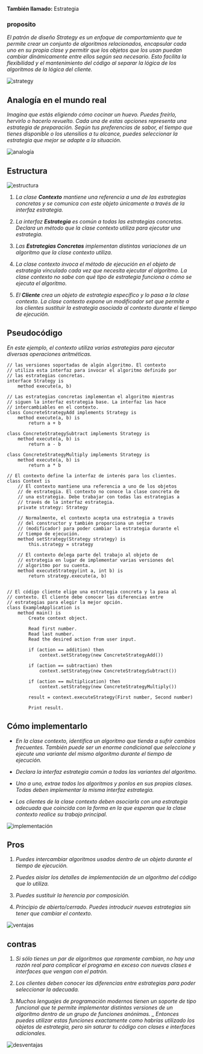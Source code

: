
**También llamado:** Estrategia

### proposito
_El patrón de diseño *Strategy* es un enfoque de comportamiento que te permite crear un conjunto de algoritmos relacionados, encapsular cada uno en su propia clase y permitir que los objetos que los usan puedan cambiar dinámicamente entre ellos según sea necesario. Esto facilita la flexibilidad y el mantenimiento del código al separar la lógica de los algoritmos de la lógica del cliente._

![strategy](https://th.bing.com/th/id/R.06300a3d6e4e5aa943a8f69b052fa6ff?rik=AECDwYm%2f3bF2eA&pid=ImgRaw&r=0)

## Analogía en el mundo real

_Imagina que estás eligiendo cómo cocinar un huevo. Puedes freírlo, hervirlo o hacerlo revuelto. Cada una de estas opciones representa una estrategia de preparación. Según tus preferencias de sabor, el tiempo que tienes disponible o los utensilios a tu alcance, puedes seleccionar la estrategia que mejor se adapte a la situación._

![analogía](https://files.oaiusercontent.com/file-F8obTgMTqRET4ecapPTsdV?se=2024-12-06T00%3A15%3A52Z&sp=r&sv=2024-08-04&sr=b&rscc=max-age%3D604800%2C%20immutable%2C%20private&rscd=attachment%3B%20filename%3Ded2e66b0-c58f-4a3c-96b6-e8effe46b975.webp&sig=5Vjb9upKDnW%2BPupn0DEOgL3Z%2BI9W7f/zLMssK%2BhBB9U%3D)

## Estructura
![estructura](https://refactoring.guru/images/patterns/diagrams/strategy/structure-indexed.png?id=ff55c5a6273cf82a5667f3cab5b605c7)

1. _La clase **Contexto** mantiene una referencia a una de las estrategias concretas y se comunica con este objeto únicamente a través de la interfaz estrategia._

2.  _La interfaz **Estrategia** es común a todas las estrategias concretas. Declara un método que la clase contexto utiliza para ejecutar una estrategia._

3.  _Las **Estrategias Concretas** implementan distintas variaciones de un algoritmo que la clase contexto utiliza._

4.  _La clase contexto invoca el método de ejecución en el objeto de estrategia vinculado cada vez que necesita ejecutar el algoritmo. La clase contexto no sabe con qué tipo de estrategia funciona o cómo se ejecuta el algoritmo._

5.  _El **Cliente** crea un objeto de estrategia específico y lo pasa a la clase contexto. La clase contexto expone un modificador set que permite a los clientes sustituir la estrategia asociada al contexto durante el tiempo de ejecución._

## Pseudocódigo
_En este ejemplo, el contexto utiliza varias estrategias para ejecutar diversas operaciones aritméticas._

```// La interfaz estrategia declara operaciones comunes a todas
// las versiones soportadas de algún algoritmo. El contexto
// utiliza esta interfaz para invocar el algoritmo definido por
// las estrategias concretas.
interface Strategy is
    method execute(a, b)

// Las estrategias concretas implementan el algoritmo mientras
// siguen la interfaz estrategia base. La interfaz las hace
// intercambiables en el contexto.
class ConcreteStrategyAdd implements Strategy is
    method execute(a, b) is
        return a + b

class ConcreteStrategySubtract implements Strategy is
    method execute(a, b) is
        return a - b

class ConcreteStrategyMultiply implements Strategy is
    method execute(a, b) is
        return a * b

// El contexto define la interfaz de interés para los clientes.
class Context is
    // El contexto mantiene una referencia a uno de los objetos
    // de estrategia. El contexto no conoce la clase concreta de
    // una estrategia. Debe trabajar con todas las estrategias a
    // través de la interfaz estrategia.
    private strategy: Strategy

    // Normalmente, el contexto acepta una estrategia a través
    // del constructor y también proporciona un setter
    // (modificador) para poder cambiar la estrategia durante el
    // tiempo de ejecución.
    method setStrategy(Strategy strategy) is
        this.strategy = strategy

    // El contexto delega parte del trabajo al objeto de
    // estrategia en lugar de implementar varias versiones del
    // algoritmo por su cuenta.
    method executeStrategy(int a, int b) is
        return strategy.execute(a, b)


// El código cliente elige una estrategia concreta y la pasa al
// contexto. El cliente debe conocer las diferencias entre
// estrategias para elegir la mejor opción.
class ExampleApplication is
    method main() is
        Create context object.

        Read first number.
        Read last number.
        Read the desired action from user input.

        if (action == addition) then
            context.setStrategy(new ConcreteStrategyAdd())

        if (action == subtraction) then
            context.setStrategy(new ConcreteStrategySubtract())

        if (action == multiplication) then
            context.setStrategy(new ConcreteStrategyMultiply())

        result = context.executeStrategy(First number, Second number)

        Print result.
```
## Cómo implementarlo

- _En la clase contexto, identifica un algoritmo que tienda a sufrir cambios frecuentes. También puede ser un enorme condicional que seleccione y ejecute una variante del mismo algoritmo durante el tiempo de ejecución._

- _Declara la interfaz estrategia común a todas las variantes del algoritmo._

- _Uno a uno, extrae todos los algoritmos y ponlos en sus propias clases. Todas deben implementar la misma interfaz estrategia._

- _Los clientes de la clase contexto deben asociarla con una estrategia adecuada que coincida con la forma en la que esperan que la clase contexto realice su trabajo principal._

![implementación](https://th.bing.com/th/id/OIP.BSdPVU1Z7eNM5Gr_VF8hGgAAAA?rs=1&pid=ImgDetMain)

## Pros

 1. _Puedes intercambiar algoritmos usados dentro de un objeto durante el tiempo de ejecución._

 2. _Puedes aislar los detalles de implementación de un algoritmo del código que lo utiliza._

 3. _Puedes sustituir la herencia por composición._

 4. _Principio de abierto/cerrado. Puedes introducir nuevas estrategias sin tener que cambiar el contexto._

![ventajas](https://krative.digital/content/images/2023/06/Strategy-1.png)

## contras

 1. _Si sólo tienes un par de algoritmos que raramente cambian, no hay una razón real para complicar el programa en exceso con nuevas clases e interfaces que vengan con el patrón._

 2. _Los clientes deben conocer las diferencias entre estrategias para poder seleccionar la adecuada._

 3. _Muchos lenguajes de programación modernos tienen un soporte de tipo funcional que te permite implementar distintas versiones de un algoritmo dentro de un grupo de funciones anónimas. _
 Entonces puedes utilizar estas funciones exactamente como habrías utilizado los objetos de estrategia, pero sin saturar tu código con clases e interfaces adicionales._

![desventajas](https://media.istockphoto.com/vectors/like-and-dislike-icons-set-thumb-up-symbol-finger-up-icon-like-and-vector-id1158443058?k=20&m=1158443058&s=170667a&w=0&h=MFgFP-4y4KmKgxOml7rp7EiSH4W6bRvN7Uh4zINfze0=)

